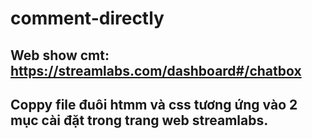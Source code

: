 # comment-directly
## Web show cmt: https://streamlabs.com/dashboard#/chatbox
## Coppy file đuôi htmm và css tương ứng vào 2 mục cài đặt trong trang web streamlabs.
